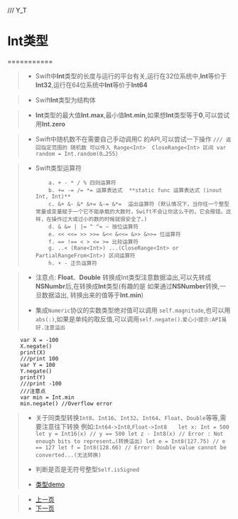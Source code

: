 /// Y_T

# Int类型
===========

> - Swift中**Int**类型的长度与运行的平台有关,运行在32位系统中,**Int**等价于**Int32**,运行在64位系统中**Int**等价于**Int64**
 
> - Swift**Int**类型为结构体

> - **Int**类型的最大值**Int.max**,最小值**Int.min**,如果想**Int**类型等于**0**,可以尝试用**Int.zero**

> - Swift中随机数不在需要自己手动调用C 的API,可以尝试一下操作
> `
> /// 返回指定范围的 随机数 可以传入 Range<Int>  CloseRange<Int> 区间
    var random = Int.random(0…255)
  `

> - Swift类型运算符
> 
>        	a. + - * / % 四则运算符
>       	b. += -= /= *= 运算表达式  **static func 运算表达式 (inout Int, Int)**
>           c. &+ &- &* &+= &-= &*=  溢出运算符 (默认情况下，当你往一个整型常量或变量赋于一个它不能承载的大数时，Swift不会让你这么干的，它会报错。这样，在操作过大或过小的数的时候就很安全了。)
>           d. & &= | |= ^ ^= ~ 按位运算符
>           e. << <<= >> >>= &<< &<<= &>> &>>= 位运算符
>           f. == !== < > <= >= 比较运算符
>           g. ..< (Rane<Int>) ...(CloseRange<Int> or PartialRangeFrom<Int>) 区间运算符
>           h. + - 正负运算符
         
> - 注意点: **Float**、**Double** 转换成Int类型注意数据溢出,可以先转成**NSNumbr**后,在转换成**Int**类型(有趣的是 如果通过**NSNumber**转换,一旦数据溢出, 转换出来的值等于**Int.min**)
> 
> - 集成`Numeric`协议的实数类型绝对值可以调用 `self.magnitude`,也可以用`abs(:)`,如果是单纯的取反值,可以调用`self.negate()`.`爱心小提示:API虽好.注意溢出`
> 
> 
 		var X = -100
		X.negate()
		print(X)
		///print 100
		var Y = 100
		Y.negate()
		print(Y)
		///print -100
		///注意点
		var min = Int.min
		min.negate() //Overflow error 
	
> 
> - 关于同类型转换`Int8`、`Int16`、`Int32`、`Int64`、`Float`、`Double`等等,需要注意往下转换 例如:`Int64->Int8`,`Float->Int8`
> 	`	
		let x: Int = 500
		let y = Int16(x)
		// y == 500
		let z - Int8(x)
		// Error : Not enough bits to represent…(转换溢出)
		let e = Int8(127.75)
		// e == 127
		let f = Int8(128.66)
		// Error: Double value cannot be converted...(无法转换)
	 `
> - 判断是否是无符号整型`Self.isSigned`
> 
> - [类型demo](./Code/BaseTypeProtocol.swift)
         
> - [上一页](0.目录.md)  
> - [下一页](1.2Float类型.md)
